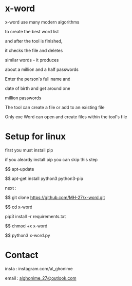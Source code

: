 # x-word

x-word use many modern algorithms

to create the best word list 

and after the tool is finished, 

it checks the file and deletes 

similar words - it produces 

about a million and a half passwords

Enter the person's full name and

date of birth and get around one

million passwords

The tool can create a file or add to an existing file

Only exe Word can open and create files within the tool's file

# Setup for linux

first you must install pip 

if you aleardy install pip you can skip this step

$$ apt-update

$$ apt-get install python3 python3-pip

next :

$$ git clone https://github.com/MH-27/x-word.git

$$ cd x-word

pip3 install -r  requirements.txt

$$ chmod +x x-word

$$ python3 x-word.py


# Contact

insta : instagram.com/al_ghonime

email : alghonime_27@outlook.com


